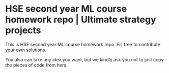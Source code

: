 # HSE second year ML course homework repo | Ultimate strategy projects

This is HSE second year ML course homework repo. Fill free to contribute your own solutions.

You also can take any idea you want, but we kindly ask you not to just copy the pieces of code from here.
